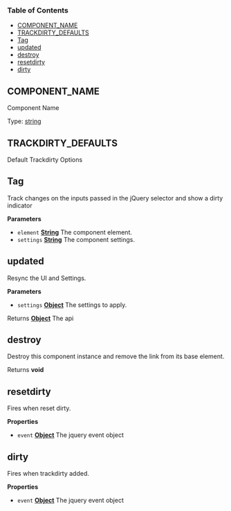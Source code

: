 <!-- Generated by documentation.js. Update this documentation by updating the source code. -->

### Table of Contents

-   [COMPONENT_NAME](#component_name)
-   [TRACKDIRTY_DEFAULTS](#trackdirty_defaults)
-   [Tag](#tag)
-   [updated](#updated)
-   [destroy](#destroy)
-   [resetdirty](#resetdirty)
-   [dirty](#dirty)

## COMPONENT_NAME

Component Name

Type: [string](https://developer.mozilla.org/docs/Web/JavaScript/Reference/Global_Objects/String)

## TRACKDIRTY_DEFAULTS

Default Trackdirty Options

## Tag

Track changes on the inputs passed in the jQuery selector and show a dirty indicator

**Parameters**

-   `element` **[String](https://developer.mozilla.org/docs/Web/JavaScript/Reference/Global_Objects/String)** The component element.
-   `settings` **[String](https://developer.mozilla.org/docs/Web/JavaScript/Reference/Global_Objects/String)** The component settings.

## updated

Resync the UI and Settings.

**Parameters**

-   `settings` **[Object](https://developer.mozilla.org/docs/Web/JavaScript/Reference/Global_Objects/Object)** The settings to apply.

Returns **[Object](https://developer.mozilla.org/docs/Web/JavaScript/Reference/Global_Objects/Object)** The api

## destroy

Destroy this component instance and remove the link from its base element.

Returns **void** 

## resetdirty

Fires when reset dirty.

**Properties**

-   `event` **[Object](https://developer.mozilla.org/docs/Web/JavaScript/Reference/Global_Objects/Object)** The jquery event object

## dirty

Fires when trackdirty added.

**Properties**

-   `event` **[Object](https://developer.mozilla.org/docs/Web/JavaScript/Reference/Global_Objects/Object)** The jquery event object
